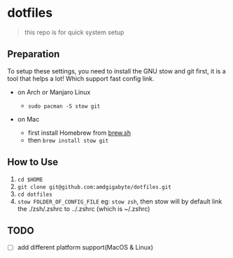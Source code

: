 # dotfiles

> this repo is for quick system setup

## Preparation

To setup these settings, you need to install the GNU stow and git first, it is a tool that helps a lot!
Which support fast config link.

- on Arch or Manjaro Linux
  - `sudo pacman -S stow git`

- on Mac
  - first install Homebrew from [brew.sh](https://brew.sh/)
  - then `brew install stow git`
  
## How to Use 

1. `cd $HOME`
2. `git clone git@github.com:amdgigabyte/dotfiles.git`
3. `cd dotfiles`
4. `stow FOLDER_OF_CONFIG_FILE` eg: `stow zsh`, then stow will by default link the ./zsh/.zshrc to ../.zshrc (which is ~/.zshrc)

## TODO

- [ ] add different platform support(MacOS & Linux)
